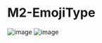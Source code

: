 # M2-EmojiType
![image](https://user-images.githubusercontent.com/31695528/116831658-8537b800-ab65-11eb-8816-900f3283a5a8.png)
![image](https://user-images.githubusercontent.com/31695528/116831691-af897580-ab65-11eb-9076-70bdc24be62d.png)
